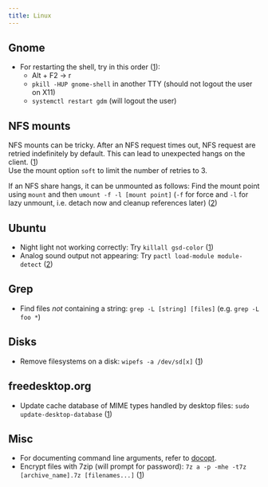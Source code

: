 ```yaml
---
title: Linux
---
```


## Gnome

* For restarting the shell, try in this order ([1](https://wiki.archlinux.org/index.php/GNOME/Troubleshooting#Shell_freezes)):
    - Alt + F2 -> r
    - `pkill -HUP gnome-shell` in another TTY (should not logout the user on X11)
    - `systemctl restart gdm` (will logout the user)

## NFS mounts

NFS mounts can be tricky. After an NFS request times out, NFS request are retried indefinitely by default. This can lead to unexpected hangs on the client. ([1](https://pve.proxmox.com/wiki/Storage:_NFS))  
Use the mount option `soft` to limit the number of retries to 3.

If an NFS share hangs, it can be unmounted as follows: Find the mount point using `mount` and then `umount -f -l [mount point]` (`-f` for force and `-l` for lazy unmount, i.e. detach now and cleanup references later) ([2](https://askubuntu.com/a/292365))

## Ubuntu

* Night light not working correctly: Try `killall gsd-color` ([1](https://askubuntu.com/a/1075340))
* Analog sound output not appearing: Try `pactl load-module module-detect` ([2](https://askubuntu.com/a/1184065))

## Grep

* Find files *not* containing a string: `grep -L [string] [files]` (e.g. `grep -L foo *`)

## Disks

* Remove filesystems on a disk: `wipefs -a /dev/sd[x]` ([1](https://askubuntu.com/a/825032))

## freedesktop.org

* Update cache database of MIME types handled by desktop files: `sudo update-desktop-database` ([1](https://manpages.ubuntu.com/manpages/cosmic/man1/update-desktop-database.1.html))

## Misc

* For documenting command line arguments, refer to [docopt](http://docopt.org/).
* Encrypt files with 7zip (will prompt for password): `7z a -p -mhe -t7z [archive_name].7z [filenames...]` ([1](https://www.techrepublic.com/article/how-to-use-7zip-to-encrypt-files/))
